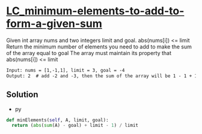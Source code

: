 # [LC_minimum-elements-to-add-to-form-a-given-sum](https://leetcode.com/problems/minimum-elements-to-add-to-form-a-given-sum)

Given int array nums and two integers limit and goal. abs(nums[i]) <= limit
Return the minimum number of elements you need to add to make the sum of the array equal to goal
The array must maintain its property that abs(nums[i]) <= limit

```txt
Input: nums = [1,-1,1], limit = 3, goal = -4
Output: 2  # add -2 and -3, then the sum of the array will be 1 - 1 + 1 - 2 - 3 = -4
```

## Solution

* py

```py
def minElements(self, A, limit, goal):
  return (abs(sum(A) - goal) + limit - 1) / limit
```

